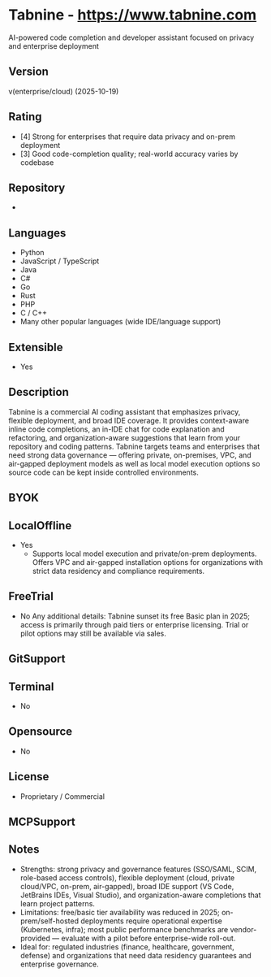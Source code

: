 # Tabnine - https://www.tabnine.com
AI-powered code completion and developer assistant focused on privacy and enterprise deployment

## Version
v(enterprise/cloud) (2025-10-19)

## Rating
- [4] Strong for enterprises that require data privacy and on-prem deployment
- [3] Good code-completion quality; real-world accuracy varies by codebase

## Repository
-

## Languages
- Python
- JavaScript / TypeScript
- Java
- C#
- Go
- Rust
- PHP
- C / C++
- Many other popular languages (wide IDE/language support)

## Extensible
- Yes

## Description
Tabnine is a commercial AI coding assistant that emphasizes privacy, flexible deployment, and broad IDE coverage. It provides context-aware inline code completions, an in-IDE chat for code explanation and refactoring, and organization-aware suggestions that learn from your repository and coding patterns. Tabnine targets teams and enterprises that need strong data governance — offering private, on-premises, VPC, and air-gapped deployment models as well as local model execution options so source code can be kept inside controlled environments.

## BYOK

## LocalOffline
- Yes
  - Supports local model execution and private/on-prem deployments. Offers VPC and air-gapped installation options for organizations with strict data residency and compliance requirements.

## FreeTrial
- No
  Any additional details: Tabnine sunset its free Basic plan in 2025; access is primarily through paid tiers or enterprise licensing. Trial or pilot options may still be available via sales.

## GitSupport

## Terminal
- No

## Opensource
- No

## License
- Proprietary / Commercial

## MCPSupport

## Notes
- Strengths: strong privacy and governance features (SSO/SAML, SCIM, role-based access controls), flexible deployment (cloud, private cloud/VPC, on-prem, air-gapped), broad IDE support (VS Code, JetBrains IDEs, Visual Studio), and organization-aware completions that learn project patterns.
- Limitations: free/basic tier availability was reduced in 2025; on-prem/self-hosted deployments require operational expertise (Kubernetes, infra); most public performance benchmarks are vendor-provided — evaluate with a pilot before enterprise-wide roll-out.
- Ideal for: regulated industries (finance, healthcare, government, defense) and organizations that need data residency guarantees and enterprise governance.

